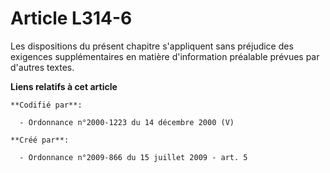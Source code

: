 # Article L314-6

Les dispositions du présent chapitre s'appliquent sans préjudice des exigences supplémentaires en matière d'information
préalable prévues par d'autres textes.

**Liens relatifs à cet article**

	**Codifié par**:

	  - Ordonnance n°2000-1223 du 14 décembre 2000 (V)

	**Créé par**:

	  - Ordonnance n°2009-866 du 15 juillet 2009 - art. 5
